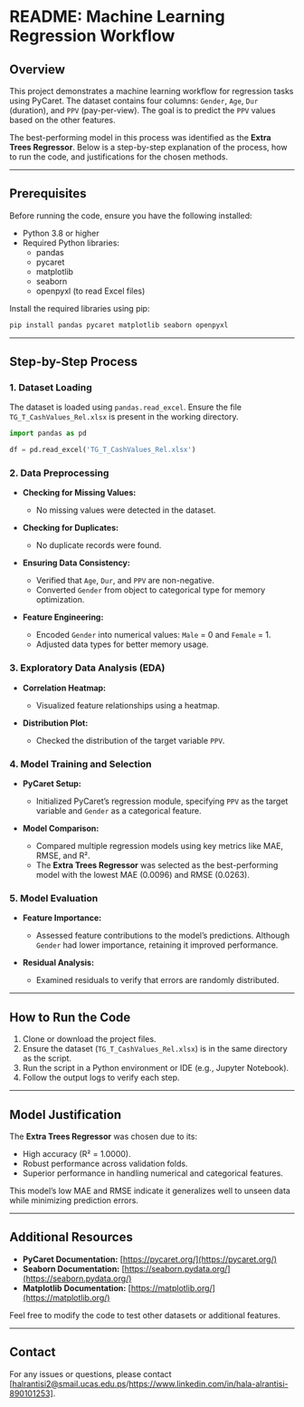 # README: Machine Learning Regression Workflow

## Overview

This project demonstrates a machine learning workflow for regression tasks using PyCaret. The dataset contains four columns: `Gender`, `Age`, `Dur` (duration), and `PPV` (pay-per-view). The goal is to predict the `PPV` values based on the other features.

The best-performing model in this process was identified as the **Extra Trees Regressor**. Below is a step-by-step explanation of the process, how to run the code, and justifications for the chosen methods.

---

## Prerequisites

Before running the code, ensure you have the following installed:

- Python 3.8 or higher
- Required Python libraries:
  - pandas
  - pycaret
  - matplotlib
  - seaborn
  - openpyxl (to read Excel files)

Install the required libraries using pip:

```bash
pip install pandas pycaret matplotlib seaborn openpyxl
```

---

## Step-by-Step Process

### 1. Dataset Loading

The dataset is loaded using `pandas.read_excel`. Ensure the file `TG_T_CashValues_Rel.xlsx` is present in the working directory.

```python
import pandas as pd

df = pd.read_excel('TG_T_CashValues_Rel.xlsx')
```

### 2. Data Preprocessing

- **Checking for Missing Values:**

  - No missing values were detected in the dataset.

- **Checking for Duplicates:**

  - No duplicate records were found.

- **Ensuring Data Consistency:**

  - Verified that `Age`, `Dur`, and `PPV` are non-negative.
  - Converted `Gender` from object to categorical type for memory optimization.

- **Feature Engineering:**

  - Encoded `Gender` into numerical values: `Male` = 0 and `Female` = 1.
  - Adjusted data types for better memory usage.

### 3. Exploratory Data Analysis (EDA)

- **Correlation Heatmap:**

  - Visualized feature relationships using a heatmap.

- **Distribution Plot:**

  - Checked the distribution of the target variable `PPV`.

### 4. Model Training and Selection

- **PyCaret Setup:**

  - Initialized PyCaret’s regression module, specifying `PPV` as the target variable and `Gender` as a categorical feature.

- **Model Comparison:**

  - Compared multiple regression models using key metrics like MAE, RMSE, and R².
  - The **Extra Trees Regressor** was selected as the best-performing model with the lowest MAE (0.0096) and RMSE (0.0263).

### 5. Model Evaluation

- **Feature Importance:**

  - Assessed feature contributions to the model’s predictions. Although `Gender` had lower importance, retaining it improved performance.

- **Residual Analysis:**

  - Examined residuals to verify that errors are randomly distributed.

---

## How to Run the Code

1. Clone or download the project files.
2. Ensure the dataset (`TG_T_CashValues_Rel.xlsx`) is in the same directory as the script.
3. Run the script in a Python environment or IDE (e.g., Jupyter Notebook).
4. Follow the output logs to verify each step.

---

## Model Justification

The **Extra Trees Regressor** was chosen due to its:

- High accuracy (R² = 1.0000).
- Robust performance across validation folds.
- Superior performance in handling numerical and categorical features.

This model’s low MAE and RMSE indicate it generalizes well to unseen data while minimizing prediction errors.

---

## Additional Resources

- **PyCaret Documentation:** [https://pycaret.org/](https://pycaret.org/)
- **Seaborn Documentation:** [https://seaborn.pydata.org/](https://seaborn.pydata.org/)
- **Matplotlib Documentation:** [https://matplotlib.org/](https://matplotlib.org/)

Feel free to modify the code to test other datasets or additional features.

---

## Contact

For any issues or questions, please contact [halrantisi2@smail.ucas.edu.ps/https://www.linkedin.com/in/hala-alrantisi-890101253].

